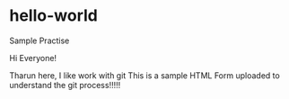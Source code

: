 # hello-world
Sample Practise 

Hi Everyone!


Tharun here, I like work with git
This is a sample HTML Form uploaded to understand the git process!!!!!
